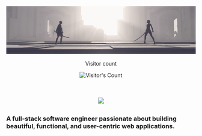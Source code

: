 <img src="https://raw.githubusercontent.com/xTaig4/xTaig4/refs/heads/main/Niear%20Automata-A2-vs-9S.JPG" alt="Banner of a developer sitting in front of a desk">

<div align="center"> 
  <p>Visitor count</p>
  <img src="https://profile-counter.glitch.me/{USERNAME}/count.svg" alt="Visitor's Count" />
</div>

<h1 align="center">
    <img src="https://readme-typing-svg.herokuapp.com/?font=Inter&size=48&center=true&vCenter=true&width=500&height=70&color=00C000&duration=4000&lines=Hi+There!+👋;+I'm+Tai!;" />
</h1>

### A full-stack software engineer passionate about building beautiful, functional, and user-centric web applications.
